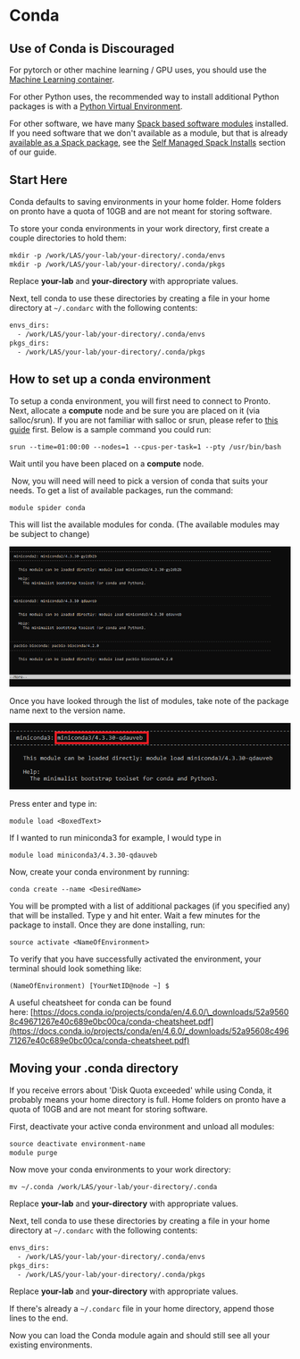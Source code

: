 # Conda

## Use of Conda is Discouraged

For pytorch or other machine learning / GPU uses, you should use the [Machine Learning container](machine_learning/index.md).

For other Python uses, the recommended way to install additional Python packages is with a [Python Virtual Environment](python.md). 

For other software, we have many [Spack based software modules](spack_modules.md) installed. If you need software that we don't available as a module, but that is already [available as a Spack package](https://spack.readthedocs.io/en/latest/package_list.html), see the [Self Managed Spack Installs](spack_modules.md) section of our guide.

## Start Here

Conda defaults to saving environments in your home folder. Home folders on pronto have a quota of 10GB and are not meant for storing software.

To store your conda environments in your work directory, first create a couple directories to hold them:

```
mkdir -p /work/LAS/your-lab/your-directory/.conda/envs
mkdir -p /work/LAS/your-lab/your-directory/.conda/pkgs
```

Replace **your-lab** and **your-directory** with appropriate values.

Next, tell conda to use these directories by creating a file in your home directory at `~/.condarc` with the following contents:

```
envs_dirs:
  - /work/LAS/your-lab/your-directory/.conda/envs
pkgs_dirs:
  - /work/LAS/your-lab/your-directory/.conda/pkgs
```

## How to set up a conda environment

To setup a conda environment, you will first need to connect to Pronto. Next, allocate a **compute** node and be sure you are placed on it (via salloc/srun). If you are not familiar with salloc or srun, please refer to [this guide](slurm_basics.md) first. Below is a sample command you could run:

```
srun --time=01:00:00 --nodes=1 --cpus-per-task=1 --pty /usr/bin/bash
```

Wait until you have been placed on a **compute** node.

 Now, you will need will need to pick a version of conda that suits your needs. To get a list of available packages, run the command:

```
module spider conda
```

This will list the available modules for conda. (The available modules may be subject to change)

![Conda_Modules](img/conda_0.png "Conda")

Once you have looked through the list of modules, take note of the package name next to the version name. 

![picking_a_module](img/conda2_0.png "conda2")

Press enter and type in:

```
module load <BoxedText>
```

If I wanted to run miniconda3 for example, I would type in

```
module load miniconda3/4.3.30-qdauveb
```

Now, create your conda environment by running:

```
conda create --name <DesiredName> 
```

You will be prompted with a list of additional packages (if you specified any) that will be installed. Type y and hit enter. Wait a few minutes for the package to install. Once they are done installing, run:

```
source activate <NameOfEnvironment>
```

To verify that you have successfully activated the environment, your terminal should look something like:

```
(NameOfEnvironment) [YourNetID@node ~] $
```

A useful cheatsheet for conda can be found here: [https://docs.conda.io/projects/conda/en/4.6.0/\_downloads/52a95608c49671267e40c689e0bc00ca/conda-cheatsheet.pdf](https://docs.conda.io/projects/conda/en/4.6.0/_downloads/52a95608c49671267e40c689e0bc00ca/conda-cheatsheet.pdf)

## Moving your .conda directory

If you receive errors about 'Disk Quota exceeded' while using Conda, it probably means your home directory is full. Home folders on pronto have a quota of 10GB and are not meant for storing software.

First, deactivate your active conda environment and unload all modules:

```
source deactivate environment-name
module purge
```
Now move your conda environments to your work directory:

```
mv ~/.conda /work/LAS/your-lab/your-directory/.conda
```

Replace **your-lab** and **your-directory** with appropriate values.

Next, tell conda to use these directories by creating a file in your home directory at `~/.condarc` with the following contents:

```
envs_dirs:
  - /work/LAS/your-lab/your-directory/.conda/envs
pkgs_dirs:
  - /work/LAS/your-lab/your-directory/.conda/pkgs
```

Replace **your-lab** and **your-directory** with appropriate values.

If there's already a `~/.condarc` file in your home directory, append those lines to the end.

Now you can load the Conda module again and should still see all your existing environments.
